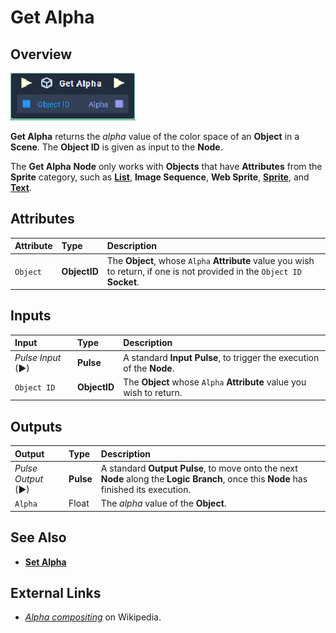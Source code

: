 # Get Alpha

## Overview

![The Get Alpha Node.](../../../.gitbook/assets/get-alpha.PNG)

**Get Alpha** returns the _alpha_ value of the color space of an **Object** in a **Scene**. The **Object ID** is given as input to the **Node**.

The **Get Alpha** **Node** only works with **Objects** that have **Attributes** from the **Sprite** category, such as [**List**](../../../getting-started/scene-objects/list-widget.md), **Image Sequence**, **Web Sprite**, [**Sprite**](../../../getting-started/scene-objects/sprite.md), and [**Text**](../../../getting-started/scene-objects/text.md).

## Attributes

| Attribute | Type | Description |
| :--- | :--- | :--- |
| `Object` | **ObjectID** | The **Object**, whose `Alpha` **Attribute** value you wish to return, if one is not provided in the `Object ID` **Socket**. |

## Inputs

| Input | Type | Description |
| :--- | :--- | :--- |
| _Pulse Input_ \(►\) | **Pulse** | A standard **Input Pulse**, to trigger the execution of the **Node**. |
| `Object ID` | **ObjectID** | The **Object** whose `Alpha` **Attribute** value you wish to return. |

## Outputs

| Output | Type | Description |
| :--- | :--- | :--- |
| _Pulse Output_ \(►\) | **Pulse** | A standard **Output Pulse**, to move onto the next **Node** along the **Logic Branch**, once this **Node** has finished its execution. |
| `Alpha` | Float | The _alpha_ value of the **Object**. |

## See Also

* [**Set Alpha**](set-alpha.md)

## External Links

* [_Alpha compositing_](https://en.wikipedia.org/wiki/Alpha_compositing) on Wikipedia.

